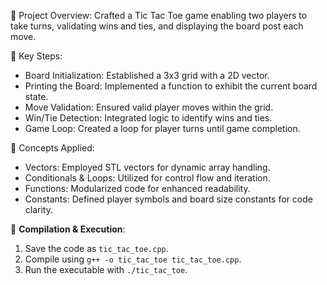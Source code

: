 🔹 Project Overview: Crafted a Tic Tac Toe game enabling two players to take turns, validating wins and ties, and displaying the board post each move.

🔹 Key Steps:
- Board Initialization: Established a 3x3 grid with a 2D vector.
- Printing the Board: Implemented a function to exhibit the current board state.
- Move Validation: Ensured valid player moves within the grid.
- Win/Tie Detection: Integrated logic to identify wins and ties.
- Game Loop: Created a loop for player turns until game completion.

🔹 Concepts Applied:
- Vectors: Employed STL vectors for dynamic array handling.
- Conditionals & Loops: Utilized for control flow and iteration.
- Functions: Modularized code for enhanced readability.
- Constants: Defined player symbols and board size constants for code clarity.

🔹 **Compilation & Execution**:
1. Save the code as `tic_tac_toe.cpp`.
2. Compile using `g++ -o tic_tac_toe tic_tac_toe.cpp`.
3. Run the executable with `./tic_tac_toe`.
